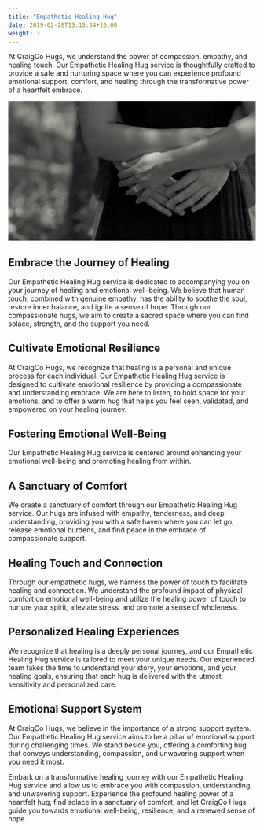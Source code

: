 ```yaml
---
title: "Empathetic Healing Hug"
date: 2019-02-28T15:15:34+10:00
weight: 3
---
```


At CraigCo Hugs, we understand the power of compassion, empathy, and healing touch. Our Empathetic Healing Hug service is thoughtfully crafted to provide a safe and nurturing space where you can experience profound emotional support, comfort, and healing through the transformative power of a heartfelt embrace.

![Accounting Services](/images/hugs/empathetic-healing-hug.jpg)

## Embrace the Journey of Healing
Our Empathetic Healing Hug service is dedicated to accompanying you on your journey of healing and emotional well-being. We believe that human touch, combined with genuine empathy, has the ability to soothe the soul, restore inner balance, and ignite a sense of hope. Through our compassionate hugs, we aim to create a sacred space where you can find solace, strength, and the support you need.

## Cultivate Emotional Resilience
At CraigCo Hugs, we recognize that healing is a personal and unique process for each individual. Our Empathetic Healing Hug service is designed to cultivate emotional resilience by providing a compassionate and understanding embrace. We are here to listen, to hold space for your emotions, and to offer a warm hug that helps you feel seen, validated, and empowered on your healing journey.

## Fostering Emotional Well-Being
Our Empathetic Healing Hug service is centered around enhancing your emotional well-being and promoting healing from within.

## A Sanctuary of Comfort
We create a sanctuary of comfort through our Empathetic Healing Hug service. Our hugs are infused with empathy, tenderness, and deep understanding, providing you with a safe haven where you can let go, release emotional burdens, and find peace in the embrace of compassionate support.

## Healing Touch and Connection
Through our empathetic hugs, we harness the power of touch to facilitate healing and connection. We understand the profound impact of physical comfort on emotional well-being and utilize the healing power of touch to nurture your spirit, alleviate stress, and promote a sense of wholeness.

## Personalized Healing Experiences
We recognize that healing is a deeply personal journey, and our Empathetic Healing Hug service is tailored to meet your unique needs. Our experienced team takes the time to understand your story, your emotions, and your healing goals, ensuring that each hug is delivered with the utmost sensitivity and personalized care.

## Emotional Support System
At CraigCo Hugs, we believe in the importance of a strong support system. Our Empathetic Healing Hug service aims to be a pillar of emotional support during challenging times. We stand beside you, offering a comforting hug that conveys understanding, compassion, and unwavering support when you need it most.  

Embark on a transformative healing journey with our Empathetic Healing Hug service and allow us to embrace you with compassion, understanding, and unwavering support. Experience the profound healing power of a heartfelt hug, find solace in a sanctuary of comfort, and let CraigCo Hugs guide you towards emotional well-being, resilience, and a renewed sense of hope.